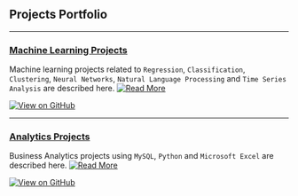 ## Projects Portfolio
---
### [Machine Learning Projects](https://github.com/bhu74/Machine-Learning.git)
Machine learning projects related to `Regression`, `Classification`, `Clustering`, `Neural Networks`, `Natural Language Processing` and `Time Series Analysis` are described here.           [![Read More](https://img.shields.io/badge/Read%20More-8A2BE2)](https://github.com/bhu74/Machine-Learning.git)

[![View on GitHub](https://img.shields.io/badge/GitHub-View_on_GitHub-blue?logo=GitHub)](https://github.com/bhu74/Machine-Learning.git)

---
### [Analytics Projects](https://github.com/bhu74/Machine-Learning.git)
Business Analytics projects using `MySQL`, `Python` and `Microsoft Excel` are described here.
[![Read More](https://img.shields.io/badge/Read%20More-8A2BE2)](https://github.com/bhu74/Machine-Learning.git)

[![View on GitHub](https://img.shields.io/badge/GitHub-View_on_GitHub-blue?logo=GitHub)](https://github.com/bhu74/Machine-Learning.git)
